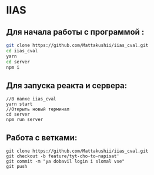 # IIAS
## Для начала работы с программой :

```sh
git clone https://github.com/Mattakushii/iias_cval.git
cd iias_cval
yarn
cd server
npm i
```

## Для запуска реакта и сервера:
```
//В папке iias_cval
yarn start
//Открыть новый терминал
cd server
npm run server
```

## Работа с ветками:
```
git clone https://github.com/Mattakushii/iias_cval.git
git checkout -b feature/tyt-cho-to-napisat'
git commit -m "ya dobavil login i slomal vse"
git push
```
